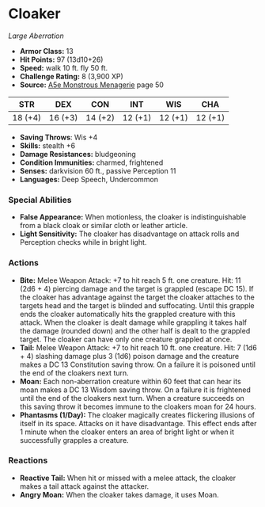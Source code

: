 # Cloaker

*Large* *Aberration*

- **Armor Class:** 13
- **Hit Points:** 97 (13d10+26)
- **Speed:** walk 10 ft. fly 50 ft.
- **Challenge Rating:** 8 (3,900 XP)
- **Source:** [A5e Monstrous Menagerie](https://enpublishingrpg.com/products/level-up-monstrous-menagerie-a5e) page 50

| STR | DEX | CON | INT | WIS | CHA |
| --- | --- | --- | --- | --- | --- |
| 18 (+4) | 16 (+3) | 14 (+2) | 12 (+1) | 12 (+1) | 12 (+1) |

- **Saving Throws**: Wis +4
- **Skills:** stealth +6
- **Damage Resistances:** bludgeoning
- **Condition Immunities:** charmed, frightened
- **Senses:** darkvision 60 ft., passive Perception 11
- **Languages:** Deep Speech, Undercommon
### Special Abilities
- **False Appearance:** When motionless, the cloaker is indistinguishable from a black cloak or similar cloth or leather article.
- **Light Sensitivity:** The cloaker has disadvantage on attack rolls and Perception checks while in bright light.
### Actions
- **Bite:** Melee Weapon Attack: +7 to hit  reach 5 ft.  one creature. Hit: 11 (2d6 + 4) piercing damage  and the target is grappled (escape DC 15). If the cloaker has advantage against the target  the cloaker attaches to the targets head  and the target is blinded and suffocating. Until this grapple ends  the cloaker automatically hits the grappled creature with this attack. When the cloaker is dealt damage while grappling  it takes half the damage (rounded down) and the other half is dealt to the grappled target. The cloaker can have only one creature grappled at once.
- **Tail:** Melee Weapon Attack: +7 to hit  reach 10 ft.  one creature. Hit: 7 (1d6 + 4) slashing damage plus 3 (1d6) poison damage  and the creature makes a DC 13 Constitution saving throw. On a failure  it is poisoned until the end of the cloakers next turn.
- **Moan:** Each non-aberration creature within 60 feet that can hear its moan makes a DC 13 Wisdom saving throw. On a failure  it is frightened until the end of the cloakers next turn. When a creature succeeds on this saving throw  it becomes immune to the cloakers moan for 24 hours.
- **Phantasms (1/Day):** The cloaker magically creates flickering illusions of itself in its space. Attacks on it have disadvantage. This effect ends after 1 minute  when the cloaker enters an area of bright light  or when it successfully grapples a creature.
### Reactions
- **Reactive Tail:** When hit or missed with a melee attack, the cloaker makes a tail attack against the attacker.
- **Angry Moan:** When the cloaker takes damage, it uses Moan.


